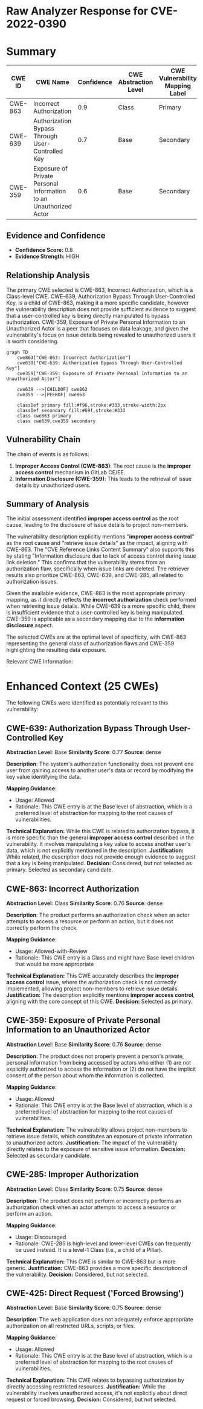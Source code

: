 # Raw Analyzer Response for CVE-2022-0390

# Summary
| CWE ID | CWE Name | Confidence | CWE Abstraction Level | CWE Vulnerability Mapping Label | CWE-Vulnerability Mapping Notes |
|---|---|---|---|---|---|
| CWE-863 | Incorrect Authorization | 0.9 | Class | Primary | Allowed-with-Review |
| CWE-639 | Authorization Bypass Through User-Controlled Key | 0.7 | Base | Secondary | Allowed |
| CWE-359 | Exposure of Private Personal Information to an Unauthorized Actor | 0.6 | Base | Secondary | Allowed |

## Evidence and Confidence

*   **Confidence Score:** 0.8
*   **Evidence Strength:** HIGH

## Relationship Analysis
The primary CWE selected is CWE-863, Incorrect Authorization, which is a Class-level CWE. CWE-639, Authorization Bypass Through User-Controlled Key, is a child of CWE-863, making it a more specific candidate, however the vulnerability description does not provide sufficient evidence to suggest that a user-controlled key is being directly manipulated to bypass authorization. CWE-359, Exposure of Private Personal Information to an Unauthorized Actor is a peer that focuses on data leakage, and given the vulnerability's focus on issue details being revealed to unauthorized users it is worth considering.

```mermaid
graph TD
    cwe863["CWE-863: Incorrect Authorization"]
    cwe639["CWE-639: Authorization Bypass Through User-Controlled Key"]
    cwe359["CWE-359: Exposure of Private Personal Information to an Unauthorized Actor"]

    cwe639 -->|CHILDOF| cwe863
    cwe359 -->|PEEROF| cwe863

    classDef primary fill:#f96,stroke:#333,stroke-width:2px
    classDef secondary fill:#69f,stroke:#333
    class cwe863 primary
    class cwe639,cwe359 secondary
```

## Vulnerability Chain
The chain of events is as follows:
1.  **Improper Access Control (CWE-863)**: The root cause is the **improper access control** mechanism in GitLab CE/EE.
2.  **Information Disclosure (CWE-359)**: This leads to the retrieval of issue details by unauthorized users.

## Summary of Analysis
The initial assessment identified **improper access control** as the root cause, leading to the disclosure of issue details to project non-members.

The vulnerability description explicitly mentions "**improper access control**" as the root cause and "retrieve issue details" as the impact, aligning with CWE-863. The "CVE Reference Links Content Summary" also supports this by stating "Information disclosure due to lack of access control during issue link deletion." This confirms that the vulnerability stems from an authorization flaw, specifically when issue links are deleted. The retriever results also prioritize CWE-863, CWE-639, and CWE-285, all related to authorization issues.

Given the available evidence, CWE-863 is the most appropriate primary mapping, as it directly reflects the **incorrect authorization** check performed when retrieving issue details. While CWE-639 is a more specific child, there is insufficient evidence that a user-controlled key is being manipulated. CWE-359 is applicable as a secondary mapping due to the **information disclosure** aspect.

The selected CWEs are at the optimal level of specificity, with CWE-863 representing the general class of authorization flaws and CWE-359 highlighting the resulting data exposure.

Relevant CWE Information:

# Enhanced Context (25 CWEs)
The following CWEs were identified as potentially relevant to this vulnerability:

## CWE-639: Authorization Bypass Through User-Controlled Key
**Abstraction Level**: Base
**Similarity Score**: 0.77
**Source**: dense

**Description**:
The system's authorization functionality does not prevent one user from gaining access to another user's data or record by modifying the key value identifying the data.

**Mapping Guidance**:
- Usage: Allowed
- Rationale: This CWE entry is at the Base level of abstraction, which is a preferred level of abstraction for mapping to the root causes of vulnerabilities.

**Technical Explanation:** While this CWE is related to authorization bypass, it is more specific than the general **improper access control** described in the vulnerability. It involves manipulating a key value to access another user's data, which is not explicitly mentioned in the description.
**Justification:** While related, the description does not provide enough evidence to suggest that a key is being manipulated.
**Decision:** Considered, but not selected as primary. Selected as secondary candidate.

## CWE-863: Incorrect Authorization
**Abstraction Level**: Class
**Similarity Score**: 0.76
**Source**: dense

**Description**:
The product performs an authorization check when an actor attempts to access a resource or perform an action, but it does not correctly perform the check.

**Mapping Guidance**:
- Usage: Allowed-with-Review
- Rationale: This CWE entry is a Class and might have Base-level children that would be more appropriate

**Technical Explanation:** This CWE accurately describes the **improper access control** issue, where the authorization check is not correctly implemented, allowing project non-members to retrieve issue details.
**Justification:** The description explicitly mentions **improper access control**, aligning with the core concept of this CWE.
**Decision:** Selected as primary.

## CWE-359: Exposure of Private Personal Information to an Unauthorized Actor
**Abstraction Level**: Base
**Similarity Score**: 0.76
**Source**: dense

**Description**:
The product does not properly prevent a person's private, personal information from being accessed by actors who either (1) are not explicitly authorized to access the information or (2) do not have the implicit consent of the person about whom the information is collected.

**Mapping Guidance**:
- Usage: Allowed
- Rationale: This CWE entry is at the Base level of abstraction, which is a preferred level of abstraction for mapping to the root causes of vulnerabilities.

**Technical Explanation:** The vulnerability allows project non-members to retrieve issue details, which constitutes an exposure of private information to unauthorized actors.
**Justification:** The impact of the vulnerability directly relates to the exposure of sensitive issue information.
**Decision:** Selected as secondary candidate.

## CWE-285: Improper Authorization
**Abstraction Level**: Class
**Similarity Score**: 0.75
**Source**: dense

**Description**:
The product does not perform or incorrectly performs an authorization check when an actor attempts to access a resource or perform an action.

**Mapping Guidance**:
- Usage: Discouraged
- Rationale: CWE-285 is high-level and lower-level CWEs can frequently be used instead. It is a level-1 Class (i.e., a child of a Pillar).

**Technical Explanation:** This CWE is similar to CWE-863 but is more generic.
**Justification:** CWE-863 provides a more specific description of the vulnerability.
**Decision:** Considered, but not selected.

## CWE-425: Direct Request ('Forced Browsing')
**Abstraction Level**: Base
**Similarity Score**: 0.75
**Source**: dense

**Description**:
The web application does not adequately enforce appropriate authorization on all restricted URLs, scripts, or files.

**Mapping Guidance**:
- Usage: Allowed
- Rationale: This CWE entry is at the Base level of abstraction, which is a preferred level of abstraction for mapping to the root causes of vulnerabilities.

**Technical Explanation:** This CWE relates to bypassing authorization by directly accessing restricted resources.
**Justification:** While the vulnerability involves unauthorized access, it's not explicitly about direct request or forced browsing.
**Decision:** Considered, but not selected.